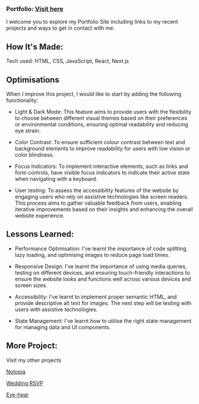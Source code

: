 ### Portfolio: [Visit here](https://portfolio-kathryn-yangs-projects.vercel.app/)

I welcome you to explore my Portfolio Site including links to my recent projects and ways to get in contact with me.

## How It's Made:

Tech used: HTML, CSS, JavaScript, React, Next.js

## Optimisations

When I improve this project, I would like to start by adding the following functionality:

- Light & Dark Mode: This feature aims to provide users with the flexibility to choose between different visual themes based on their preferences or environmental conditions, ensuring optimal readability and reducing eye strain.

- Color Contrast: To ensure sufficient colour contrast between text and background elements to improve readability for users with low vision or color blindness.

- Focus Indicators: To implement interactive elements, such as links and form controls, have visible focus indicators to indicate their active state when navigating with a keyboard.

- User testing: To assess the accessibility features of the website by engaging users who rely on assistive technologies like screen readers. This process aims to gather valuable feedback from users, enabling iterative improvements based on their insights and enhancing the overall website experience.

## Lessons Learned:

- Performance Optimisation: I've learnt the importance of code splitting, lazy loading, and optimising images to reduce page load times.

- Responsive Design: I've learnt the importance of using media queries, testing on different devices, and ensuring touch-friendly interactions to ensure the website looks and functions well across various devices and screen sizes. 

- Accessibility: I've learnt to implement proper semantic HTML, and provide descriptive alt text for images. The next step will be testing with users with assistive technologies. 

- State Management: I've learnt how to utilise the right state management for managing data and UI components. 


## More Project: 

Visit my other projects

[Notopia](https://notopia-kathryn-yangs-projects.vercel.app/)

[Wedding RSVP](https://wedding-mockup-1.netlify.app/)

[Eye-hear](https://eye-hear.netlify.app/)
